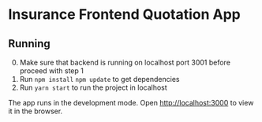 # Insurance Frontend Quotation App

## Running
0. Make sure that backend is running on localhost port 3001 before proceed with step 1
1. Run `npm install` `npm update` to get dependencies
2. Run `yarn start` to run the project in localhost

The app runs in the development mode.
Open [http://localhost:3000](http://localhost:3000) to view it in the browser.
